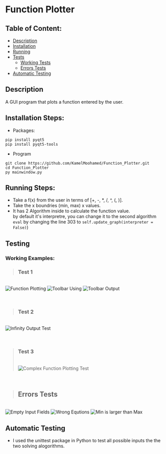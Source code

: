 # Function Plotter

## Table of Content:

<ul>
  <li><a href="#des">Description</a></li>
  <li><a href="#ins">Installation</a></li>
  <li><a href="#run">Running</a></li>
  <li><a href="#te">Tests</a>
    <ul>
      <li><a href="#we">Working Tests</a></li>
      <li><a href="#et">Errors Tests</a></li>
    </ul>
  </li>
  <li><a href="#at">Automatic Testing</a></li>
</ul>

<a id="des"></a>

## Description

A GUI program that plots a function entered by the user.

<a id="ins"></a>

## Installation Steps:

- Packages:

```
pip install pyqt5
pip install pyqt5-tools
```

- Program

```
git clone https://github.com/KamelMoohamed/Function_Plotter.git
cd Function_Plotter
py mainwindow.py
```

<a id="run"></a>

## Running Steps:

- Take a f(x) from the user in terms of [+, -, *, /, ^, (, )].
- Take the x boundries (min, max) x values.
- It has 2 Algorithm inside to calculate the function value. <br>by default it's interpretre, you can change it to the second algorithm `eval` by changing the line 303 to `self.update_graph(interpreter = False)`)

<a id="te"></a>

## Testing

<a id="we"></a>

### Working Examples:

> ### Test 1

\
![Function Plotting](./Documentation_Source/t1.PNG)
![Toolbar Using](./Documentation_Source/t1_1.PNG)
![Toolbar Output](./Documentation_Source/t1_2.PNG)

<br>

> ### Test 2

\
![Infinity Output Test](./Documentation_Source/t2.PNG)

<br>

> ### Test 3
>
> \
> ![Complex Function Plotting Test](./Documentation_Source/t3.PNG)

<br>
<a id="et"></a>

> ## Errors Tests

\
![Empty Input Fields](./Documentation_Source/t4.PNG)
![Wrong Equtions](./Documentation_Source/t5.PNG)
![Min is larger than Max](./Documentation_Source/t6.PNG)

<a id="at"></a>

## Automatic Testing

- I used the unittest package in Python to test all possible inputs the the two solving alogorithms.
